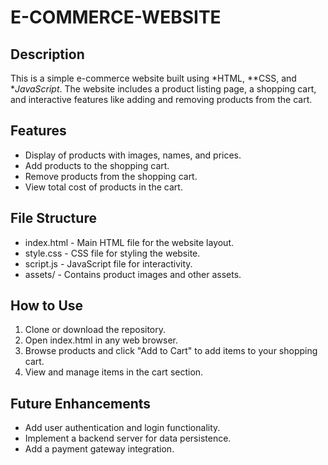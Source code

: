 # E-COMMERCE-WEBSITE

## Description
This is a simple e-commerce website built using *HTML, **CSS, and **JavaScript*. The website includes a product listing page, a shopping cart, and interactive features like adding and removing products from the cart.

## Features
- Display of products with images, names, and prices.
- Add products to the shopping cart.
- Remove products from the shopping cart.
- View total cost of products in the cart.

## File Structure
- index.html - Main HTML file for the website layout.
- style.css - CSS file for styling the website.
- script.js - JavaScript file for interactivity.
- assets/ - Contains product images and other assets.

## How to Use
1. Clone or download the repository.
2. Open index.html in any web browser.
3. Browse products and click "Add to Cart" to add items to your shopping cart.
4. View and manage items in the cart section.

## Future Enhancements
- Add user authentication and login functionality.
- Implement a backend server for data persistence.
- Add a payment gateway integration.
